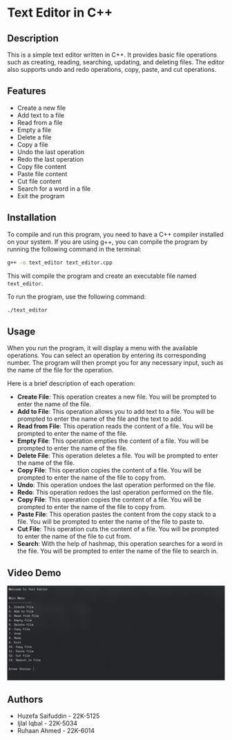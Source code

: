# Text Editor in C++

## Description

This is a simple text editor written in C++. It provides basic file operations such as creating, reading, searching, updating, and deleting files. The editor also supports undo and redo operations, copy, paste, and cut operations.

## Features

- Create a new file
- Add text to a file
- Read from a file
- Empty a file
- Delete a file
- Copy a file
- Undo the last operation
- Redo the last operation
- Copy file content
- Paste file content
- Cut file content
- Search for a word in a file
- Exit the program

## Installation

To compile and run this program, you need to have a C++ compiler installed on your system. If you are using g++, you can compile the program by running the following command in the terminal:

```bash
g++ -o text_editor text_editor.cpp
```

This will compile the program and create an executable file named `text_editor`.

To run the program, use the following command:

```bash
./text_editor
```

## Usage

When you run the program, it will display a menu with the available operations. You can select an operation by entering its corresponding number. The program will then prompt you for any necessary input, such as the name of the file for the operation.

Here is a brief description of each operation:

- **Create File**: This operation creates a new file. You will be prompted to enter the name of the file.
- **Add to File**: This operation allows you to add text to a file. You will be prompted to enter the name of the file and the text to add.
- **Read from File**: This operation reads the content of a file. You will be prompted to enter the name of the file.
- **Empty File**: This operation empties the content of a file. You will be prompted to enter the name of the file.
- **Delete File**: This operation deletes a file. You will be prompted to enter the name of the file.
- **Copy File**: This operation copies the content of a file. You will be prompted to enter the name of the file to copy from.
- **Undo**: This operation undoes the last operation performed on the file.
- **Redo**: This operation redoes the last operation performed on the file.
- **Copy File**: This operation copies the content of a file. You will be prompted to enter the name of the file to copy from.
- **Paste File**: This operation pastes the content from the copy stack to a file. You will be prompted to enter the name of the file to paste to.
- **Cut File**: This operation cuts the content of a file. You will be prompted to enter the name of the file to cut from. 
- **Search**: With the help of hashmap, this operation searches for a word in the file. You will be prompted to enter the name of the file to search in.

## Video Demo

[![Video Demo](assets/demo_screenshot.png)](https://file.garden/ZMu15i0EPHK4dj3e/Videos/dsa-project_demo.mp4)

## Authors

- Huzefa Saifuddin - 22K-5125
- Ijlal Iqbal - 22K-5034
- Ruhaan Ahmed - 22K-6014
